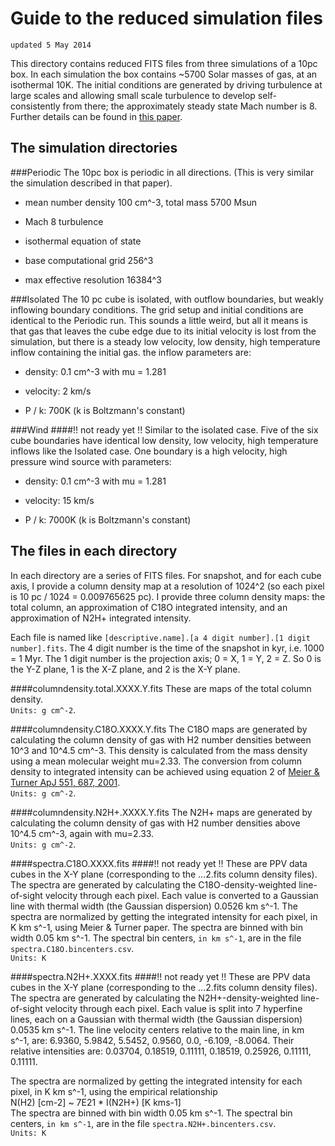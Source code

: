
Guide to the reduced simulation files
==================================
`updated 5 May 2014`

This directory contains reduced FITS files from three simulations of a 10pc box. In each simulation the box contains ~5700 Solar masses of gas, at an isothermal 10K. The initial conditions are generated by driving turbulence at large scales and allowing small scale turbulence to develop self-consistently from there; the approximately steady state Mach number is 8. Further details can be found in [this paper](http://adsabs.harvard.edu/abs/2014arXiv1402.2614M). 

The simulation directories
--------------------------
###Periodic
The 10pc box is periodic in all directions. (This is very similar the simulation described in that paper).

* mean number density 100 cm^-3, total mass 5700 Msun  

* Mach 8 turbulence 

* isothermal equation of state 

* base computational grid 256^3 

* max effective resolution 16384^3


###Isolated
The 10 pc cube is isolated, with outflow boundaries, but weakly inflowing boundary conditions. The grid setup and initial conditions are identical to the Periodic run. This sounds a little weird, but all it means is that gas that leaves the cube edge due to its initial velocity is lost from the simulation, but there is a steady low velocity, low density, high temperature inflow containing the initial gas. the inflow parameters are:

* density: 0.1 cm^-3 with mu = 1.281 

* velocity: 2 km/s 

* P / k: 700K   (k is Boltzmann's constant) 

###Wind
####!! not ready yet !!
Similar to the isolated case. Five of the six cube boundaries have identical low density, low velocity, high temperature inflows like the Isolated case. One boundary is a high velocity, high pressure wind source with parameters:

* density: 0.1 cm^-3 with mu = 1.281 

* velocity: 15 km/s 

* P / k: 7000K   (k is Boltzmann's constant) 

The files in each directory
--------------------------
In each directory are a series of FITS files. For snapshot, and for each cube axis, I provide a column density map at a resolution of 1024^2 (so each pixel is 10 pc / 1024 = 0.009765625 pc). I provide three column density maps: the total column, an approximation of C18O integrated intensity, and an approximation of N2H+ integrated intensity.

Each file is named like ```[descriptive.name].[a 4 digit number].[1 digit number].fits```. The 4 digit number is the time of the snapshot in kyr, i.e. 1000 = 1 Myr. 
The 1 digit number is the projection axis; 0 = X, 1 = Y, 2 = Z. So 0 is the Y-Z plane, 1 is the X-Z plane, and 2 is the X-Y plane. 

####columndensity.total.XXXX.Y.fits
These are maps of the total column density.   
```Units: g cm^-2```.

####columndensity.C18O.XXXX.Y.fits
The C18O maps are generated by calculating the column density of gas with H2 number densities between 10^3 and 10^4.5 cm^-3. This density is calculated from the mass density using a mean molecular weight mu=2.33. The conversion from column density to integrated intensity can be achieved using equation 2 of [Meier & Turner ApJ 551, 687, 2001](http://adsabs.harvard.edu/abs/2001ApJ...551..687M).  
```Units: g cm^-2```.

####columndensity.N2H+.XXXX.Y.fits
The N2H+ maps are generated by calculating the column density of gas with H2 number densities above 10^4.5 cm^-3, again with mu=2.33.  
```Units: g cm^-2```.

####spectra.C18O.XXXX.fits
####!! not ready yet !!
These are PPV data cubes in the X-Y plane (corresponding to the ...2.fits column density files). The spectra are generated by calculating the C18O-density-weighted line-of-sight velocity through each pixel. Each value is converted to a Gaussian line with thermal width (the Gaussian dispersion) 0.0526 km s^-1. The spectra are normalized by getting the integrated intensity for each pixel, in K km s^-1, using Meier & Turner paper. The spectra are binned with bin width 0.05 km s^-1. The spectral bin centers, ```in km s^-1```, are in the file ```spectra.C18O.bincenters.csv```.  
```Units: K```

####spectra.N2H+.XXXX.fits
####!! not ready yet !!
These are PPV data cubes in the X-Y plane (corresponding to the ...2.fits column density files). The spectra are generated by calculating the N2H+-density-weighted line-of-sight velocity through each pixel. Each value is split into 7 hyperfine lines, each on a Gaussian with thermal width (the Gaussian dispersion) 0.0535 km s^-1. The line velocity centers relative to the main line, in km s^-1, are: 6.9360, 5.9842, 5.5452, 0.9560, 0.0, -6.109, -8.0064. Their relative intensities are: 0.03704, 0.18519, 0.11111, 0.18519, 0.25926, 0.11111, 0.11111.

The spectra are normalized by getting the integrated intensity for each pixel, in K km s^-1, using the empirical relationship  
N(H2) [cm-2] ~ 7E21 * I(N2H+) [K kms-1]  
The spectra are binned with bin width 0.05 km s^-1. The spectral bin centers, ```in km s^-1```, are in the file ```spectra.N2H+.bincenters.csv```.  
```Units: K```

